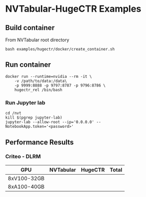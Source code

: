 # NVTabular-HugeCTR Examples

## Build container
From NVTabular root directory
```
bash examples/hugectr/docker/create_container.sh
```
## Run container
```
docker run --runtime=nvidia --rm -it \
    -v /path/to/data:/data\
    -p 9999:8888 -p 9797:8787 -p 9796:8786 \
    hugectr_rel /bin/bash 
```

### Run Jupyter lab
```
cd /nvt
kill $(pgrep jupyter-lab)
jupyter-lab --allow-root --ip='0.0.0.0' --NotebookApp.token='<password>'
```

## Performance Results

### Criteo - DLRM 

| GPU          | NVTabular | HugeCTR | Total |
|--------------|-----------|---------|-------|
| 8xV100\-32GB |           |         |       |
| 8xA100\-40GB |           |         |       |

